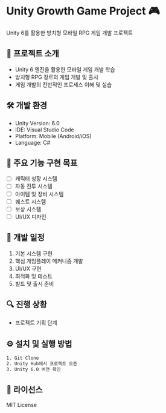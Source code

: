 # Unity Growth Game Project 🎮

Unity 6를 활용한 방치형 모바일 RPG 게임 개발 프로젝트

## 📑 프로젝트 소개
- Unity 6 엔진을 활용한 모바일 게임 개발 학습
- 방치형 RPG 장르의 게임 개발 및 출시
- 게임 개발의 전반적인 프로세스 이해 및 실습

## 🛠 개발 환경
- Unity Version: 6.0
- IDE: Visual Studio Code
- Platform: Mobile (Android/iOS)
- Language: C#

## 🎯 주요 기능 구현 목표
- [ ] 캐릭터 성장 시스템
- [ ] 자동 전투 시스템
- [ ] 아이템 및 장비 시스템
- [ ] 퀘스트 시스템
- [ ] 보상 시스템
- [ ] UI/UX 디자인

## 📌 개발 일정
1. 기본 시스템 구현
2. 핵심 게임플레이 메커니즘 개발
3. UI/UX 구현
4. 최적화 및 테스트
5. 빌드 및 출시 준비

## 🔍 진행 상황
- 프로젝트 기획 단계

## ⚙ 설치 및 실행 방법
```bash
1. Git Clone
2. Unity Hub에서 프로젝트 오픈
3. Unity 6.0 버전 확인
```

## 📝 라이선스
MIT License
